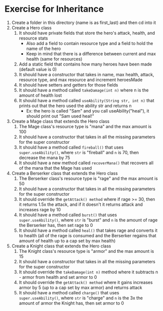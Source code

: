 # Exercise for Inheritance
1. Create a folder in this directory (name is as first_last) and then cd into it
2. Create a Hero class
	1. It should have private fields that store the hero's attack, health, and resource stats
		- Also add a field to contain resource type and a field to hold the name of the hero
		- Keep in mind that there is a difference between current and max health (same for resources)
	2. Add a static field that contains how many heroes have been made (default value is 0)
	3. It should have a constructor that takes in name, max health, attack, resource type, and max resource and increment heroesMade
	4. It should have setters and getters for those fields
	5. It should have a method called `takeDamage(int n)` where n is the amount of health lost
	6. It should have a method called `useAbility(String str, int n)` that prints out that the hero used the ability str and returns n
		- Ex: the hero is called "Sam" and you call useAbility("heal"), it should print out "Sam used heal!"
3. Create a Mage class that extends the Hero class
	1. The Mage class's resource type is "mana" and the max amount is 100
	2. It should have a constructor that takes in all the missing parameters for the super constructor
	3. It should have a method called `fireball()` that uses `super.useAbility()`, where `str` is "fireball" and `n` is 70, then decrease the mana by 75
	4. It should have a new method called `recoverMana()` that recovers all of the mana that the Mage has used
4. Create a Berserker class that extends the Hero class
	1. The Berserker class's resource type is "rage" and the max amount is 50
	2. It should have a constructor that takes in all the missing parameters for the super constructor
	3. It should override the `getAttack() method` where if rage >= 30, then it returns 1.5x the attack, and if it doesn't it returns attack and increases rage by 10
	4. It should have a method called `burst()` that uses `super.useAbility()`, where `str` is "burst" and `n` is the amount of rage the Berserker has, then set rage to 0
	5. It should have a method called `heal()` that takes rage and converts it to health (all of the rage is consumed and the Berserker regains that amount of health up to a cap set by max health)
5. Create a Knight class that extends the Hero class
	1. The Knight class's resource type is "armor" and the max amount is 15
	2. It should have a constructor that takes in all the missing parameters for the super constructor
	3. It should override the `takeDamage(int n)` method where it subtracts n - armor from health and set armor to 0
	4. It should override the `getAttack() method` where it gains increases armor by 5 (up to a cap set by max armor) and returns attack
	5. It should have a method called `charge()` that uses `super.useAbility()`, where `str` is "charge" and `n` is the 3x the amount of armor the Knight has, then set armor to 0
